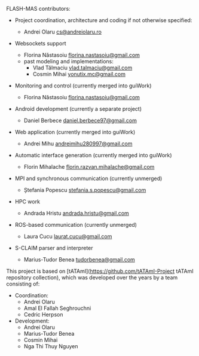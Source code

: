 <!--- ---------------------------------------------
Copyright (C) 2021 Andrei Olaru.

This file is part of Flash-MAS. The CONTRIBUTORS.md file lists people who have been previously involved with this project.

Flash-MAS is free software: you can redistribute it and/or modify it under the terms of the GNU General Public License as published by the Free Software Foundation, either version 3 of the License, or any later version.

Flash-MAS is distributed in the hope that it will be useful, but WITHOUT ANY WARRANTY; without even the implied warranty of MERCHANTABILITY or FITNESS FOR A PARTICULAR PURPOSE.  See the GNU General Public License for more details.

You should have received a copy of the GNU General Public License along with Flash-MAS.  If not, see <http://www.gnu.org/licenses/>.
--------------------------------------------- -->


FLASH-MAS contributors:

  * Project coordination, architecture and coding if not otherwise specified:
    * Andrei Olaru <cs@andreiolaru.ro>
  
  * Websockets support
    * Florina Năstasoiu <florina.nastasoiu@gmail.com>
    * past modeling and implementations:
      * Vlad Tălmaciu <vlad.talmaciu@gmail.com>
      * Cosmin Mihai <yonutix.mc@gmail.com>
  
  * Monitoring and control (currently merged into guiWork)
    * Florina Năstasoiu <florina.nastasoiu@gmail.com>
    
  * Android development (currently a separate project)
    * Daniel Berbece <daniel.berbece97@gmail.com>
  
  * Web application (currently merged into guiWork)
    * Andrei Mihu <andreimihu280997@gmail.com>
  
  * Automatic interface generation (currently merged into guiWork)
    * Florin Mihalache <florin.razvan.mihalache@gmail.com>
    
  * MPI and synchronous communication (currently unmerged)
    * Ștefania Popescu <stefania.s.popescu@gmail.com>
  
  * HPC work
    * Andrada Hristu <andrada.hristu@gmail.com>
    
  * ROS-based communication (currently unmerged)
    * Laura Cucu <laurat.cucu@gmail.com>
    
  * S-CLAIM parser and interpreter
    * Marius-Tudor Benea <tudorbenea@gmail.com>
	







This project is based on [tATAmI](https://github.com/tATAmI-Project tATAmI repository collection), which was developed over the years by a team consisting of:

* Coordination:
    * Andrei Olaru
    * Amal El Fallah Seghrouchni
    * Cedric Herpson
* Development:
    * Andrei Olaru
    * Marius-Tudor Benea
    * Cosmin Mihai
    * Nga Thi Thuy Nguyen

